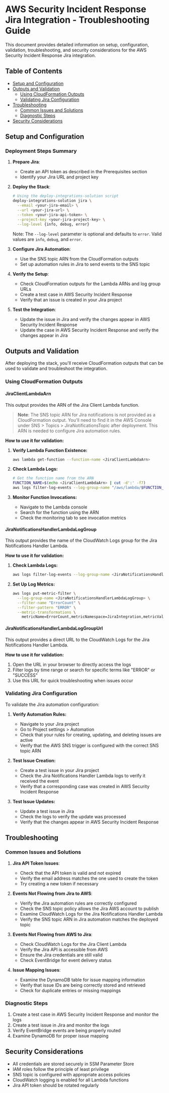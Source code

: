# AWS Security Incident Response Jira Integration - Troubleshooting Guide

This document provides detailed information on setup, configuration, validation, troubleshooting, and security considerations for the AWS Security Incident Response Jira integration.

## Table of Contents

- [Setup and Configuration](#setup-and-configuration)
- [Outputs and Validation](#outputs-and-validation)
  - [Using CloudFormation Outputs](#using-cloudformation-outputs)
  - [Validating Jira Configuration](#validating-jira-configuration)
- [Troubleshooting](#troubleshooting)
  - [Common Issues and Solutions](#common-issues-and-solutions)
  - [Diagnostic Steps](#diagnostic-steps)
- [Security Considerations](#security-considerations)

## Setup and Configuration

### Deployment Steps Summary

1. **Prepare Jira**:
   - Create an API token as described in the Prerequisites section
   - Identify your Jira URL and project key

2. **Deploy the Stack**:
   ```bash
   # Using the deploy-integrations-solution script
   deploy-integrations-solution jira \
     --email <your-jira-email> \
     --url <your-jira-url> \
     --token <your-jira-api-token> \
     --project-key <your-jira-project-key> \
     --log-level {info, debug, error}
   ```
   
   Note: The `--log-level` parameter is optional and defaults to `error`. Valid values are `info`, `debug`, and `error`.

3. **Configure Jira Automation**:
   - Use the SNS topic ARN from the CloudFormation outputs
   - Set up automation rules in Jira to send events to the SNS topic

4. **Verify the Setup**:
   - Check CloudFormation outputs for the Lambda ARNs and log group URLs
   - Create a test case in AWS Security Incident Response
   - Verify that an issue is created in your Jira project

5. **Test the Integration**:
   - Update the issue in Jira and verify the changes appear in AWS Security Incident Response
   - Update the case in AWS Security Incident Response and verify the changes appear in Jira

## Outputs and Validation

After deploying the stack, you'll receive CloudFormation outputs that can be used to validate and troubleshoot the integration.

### Using CloudFormation Outputs

#### JiraClientLambdaArn

This output provides the ARN of the Jira Client Lambda function.

> **Note**: The SNS topic ARN for Jira notifications is not provided as a CloudFormation output. You'll need to find it in the AWS Console under SNS > Topics > JiraNotificationsTopic after deployment. This ARN is needed to configure Jira automation rules.

**How to use it for validation:**

1. **Verify Lambda Function Existence:**
   ```bash
   aws lambda get-function --function-name <JiraClientLambdaArn>
   ```

2. **Check Lambda Logs:**
   ```bash
   # Get the function name from the ARN
   FUNCTION_NAME=$(echo <JiraClientLambdaArn> | cut -d':' -f7)
   aws logs filter-log-events --log-group-name "/aws/lambda/$FUNCTION_NAME" --limit 10
   ```

3. **Monitor Function Invocations:**
   - Navigate to the Lambda console
   - Search for the function using the ARN
   - Check the monitoring tab to see invocation metrics

#### JiraNotificationsHandlerLambdaLogGroup

This output provides the name of the CloudWatch Logs group for the Jira Notifications Handler Lambda.

**How to use it for validation:**

1. **Check Lambda Logs:**
   ```bash
   aws logs filter-log-events --log-group-name <JiraNotificationsHandlerLambdaLogGroup> --limit 10
   ```

2. **Set Up Log Metrics:**
   ```bash
   aws logs put-metric-filter \
     --log-group-name <JiraNotificationsHandlerLambdaLogGroup> \
     --filter-name "ErrorCount" \
     --filter-pattern "ERROR" \
     --metric-transformations \
       metricName=ErrorCount,metricNamespace=JiraIntegration,metricValue=1
   ```

#### JiraNotificationsHandlerLambdaLogGroupUrl

This output provides a direct URL to the CloudWatch Logs for the Jira Notifications Handler Lambda.

**How to use it for validation:**

1. Open the URL in your browser to directly access the logs
2. Filter logs by time range or search for specific terms like "ERROR" or "SUCCESS"
3. Use this URL for quick troubleshooting when issues occur

### Validating Jira Configuration

To validate the Jira automation configuration:

1. **Verify Automation Rules:**
   - Navigate to your Jira project
   - Go to Project settings > Automation
   - Check that your rules for creating, updating, and deleting issues are active
   - Verify that the AWS SNS trigger is configured with the correct SNS topic ARN

2. **Test Issue Creation:**
   - Create a test issue in your Jira project
   - Check the Jira Notifications Handler Lambda logs to verify it received the event
   - Verify that a corresponding case was created in AWS Security Incident Response

3. **Test Issue Updates:**
   - Update a test issue in Jira
   - Check the logs to verify the update was processed
   - Verify that the changes appear in AWS Security Incident Response

## Troubleshooting

### Common Issues and Solutions

1. **Jira API Token Issues**:
   - Check that the API token is valid and not expired
   - Verify the email address matches the one used to create the token
   - Try creating a new token if necessary

2. **Events Not Flowing from Jira to AWS**:
   - Verify the Jira automation rules are correctly configured
   - Check the SNS topic policy allows the Jira AWS account to publish
   - Examine CloudWatch Logs for the Jira Notifications Handler Lambda
   - Verify the SNS topic ARN in Jira automation matches the deployed topic

3. **Events Not Flowing from AWS to Jira**:
   - Check CloudWatch Logs for the Jira Client Lambda
   - Verify the Jira API is accessible from AWS
   - Ensure the Jira credentials are still valid
   - Check EventBridge for event delivery status

4. **Issue Mapping Issues**:
   - Examine the DynamoDB table for issue mapping information
   - Verify that issue IDs are being correctly stored and retrieved
   - Check for duplicate entries or missing mappings

### Diagnostic Steps

1. Create a test case in AWS Security Incident Response and monitor the logs
2. Create a test issue in Jira and monitor the logs
3. Verify EventBridge events are being properly routed
4. Examine DynamoDB for proper issue mapping

## Security Considerations

- All credentials are stored securely in SSM Parameter Store
- IAM roles follow the principle of least privilege
- SNS topic is configured with appropriate access policies
- CloudWatch logging is enabled for all Lambda functions
- Jira API token should be rotated regularly